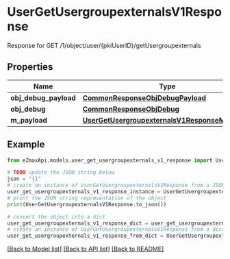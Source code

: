 # UserGetUsergroupexternalsV1Response

Response for GET /1/object/user/{pkiUserID}/getUsergroupexternals

## Properties

Name | Type | Description | Notes
------------ | ------------- | ------------- | -------------
**obj_debug_payload** | [**CommonResponseObjDebugPayload**](CommonResponseObjDebugPayload.md) |  | 
**obj_debug** | [**CommonResponseObjDebug**](CommonResponseObjDebug.md) |  | [optional] 
**m_payload** | [**UserGetUsergroupexternalsV1ResponseMPayload**](UserGetUsergroupexternalsV1ResponseMPayload.md) |  | 

## Example

```python
from eZmaxApi.models.user_get_usergroupexternals_v1_response import UserGetUsergroupexternalsV1Response

# TODO update the JSON string below
json = "{}"
# create an instance of UserGetUsergroupexternalsV1Response from a JSON string
user_get_usergroupexternals_v1_response_instance = UserGetUsergroupexternalsV1Response.from_json(json)
# print the JSON string representation of the object
print(UserGetUsergroupexternalsV1Response.to_json())

# convert the object into a dict
user_get_usergroupexternals_v1_response_dict = user_get_usergroupexternals_v1_response_instance.to_dict()
# create an instance of UserGetUsergroupexternalsV1Response from a dict
user_get_usergroupexternals_v1_response_from_dict = UserGetUsergroupexternalsV1Response.from_dict(user_get_usergroupexternals_v1_response_dict)
```
[[Back to Model list]](../README.md#documentation-for-models) [[Back to API list]](../README.md#documentation-for-api-endpoints) [[Back to README]](../README.md)


